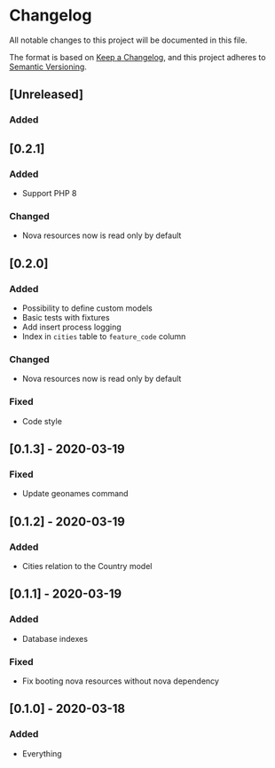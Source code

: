 # Changelog

All notable changes to this project will be documented in this file.

The format is based on [Keep a Changelog](https://keepachangelog.com/en/1.0.0/),
and this project adheres to [Semantic Versioning](https://semver.org/spec/v2.0.0.html).

## [Unreleased]
### Added

## [0.2.1]
### Added
- Support PHP 8

### Changed
- Nova resources now is read only by default

## [0.2.0]
### Added
- Possibility to define custom models
- Basic tests with fixtures
- Add insert process logging
- Index in `cities` table to `feature_code` column

### Changed
- Nova resources now is read only by default

### Fixed
- Code style

## [0.1.3] - 2020-03-19
### Fixed
- Update geonames command

## [0.1.2] - 2020-03-19
### Added
- Cities relation to the Country model

## [0.1.1] - 2020-03-19
### Added
- Database indexes

### Fixed
- Fix booting nova resources without nova dependency

## [0.1.0] - 2020-03-18
### Added
- Everything
